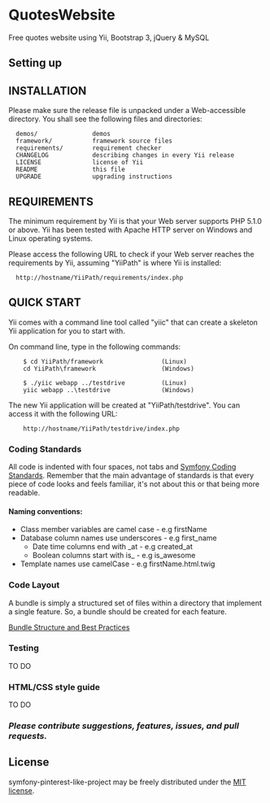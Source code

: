 # QuotesWebsite
Free quotes website using Yii, Bootstrap 3, jQuery &amp; MySQL 

## Setting up

INSTALLATION
------------

Please make sure the release file is unpacked under a Web-accessible
directory. You shall see the following files and directories:

      demos/               demos
      framework/           framework source files
      requirements/        requirement checker
      CHANGELOG            describing changes in every Yii release
      LICENSE              license of Yii
      README               this file
      UPGRADE              upgrading instructions


REQUIREMENTS
------------

The minimum requirement by Yii is that your Web server supports
PHP 5.1.0 or above. Yii has been tested with Apache HTTP server
on Windows and Linux operating systems.

Please access the following URL to check if your Web server reaches
the requirements by Yii, assuming "YiiPath" is where Yii is installed:

      http://hostname/YiiPath/requirements/index.php


QUICK START
-----------

Yii comes with a command line tool called "yiic" that can create
a skeleton Yii application for you to start with.

On command line, type in the following commands:

        $ cd YiiPath/framework                (Linux)
        cd YiiPath\framework                  (Windows)

        $ ./yiic webapp ../testdrive          (Linux)
        yiic webapp ..\testdrive              (Windows)

The new Yii application will be created at "YiiPath/testdrive".
You can access it with the following URL:

        http://hostname/YiiPath/testdrive/index.php


### Coding Standards ###

All code is indented with four spaces, not tabs and [Symfony Coding Standards](http://symfony.com/doc/current/contributing/code/standards.html).  Remember
that the main advantage of standards is that every piece of code looks and feels familiar, it's not about this or that
being more readable.

#### Naming conventions:

* Class member variables are camel case - e.g firstName
* Database column names use underscores - e.g first_name
  * Date time columns end with _at - e.g created_at
  * Boolean columns start with is_ - e.g is_awesome
* Template names use camelCase - e.g firstName.html.twig

### Code Layout ###

A bundle is simply a structured set of files within a directory that implement
a single feature. So, a bundle should be created for each feature.

[Bundle Structure and Best Practices](http://symfony.com/doc/current/cookbook/bundles/best_practices.html)

### Testing ###

TO DO

### HTML/CSS style guide ###

TO DO

### _Please contribute suggestions, features, issues, and pull requests._

## License

symfony-pinterest-like-project may be freely distributed under the [MIT license](http://en.wikipedia.org/wiki/MIT_License#License_terms).
